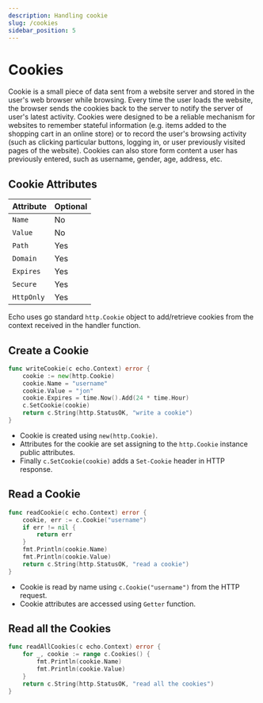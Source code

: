 ```yaml
---
description: Handling cookie
slug: /cookies
sidebar_position: 5
---
```


# Cookies

Cookie is a small piece of data sent from a website server and stored in the user's web
browser while browsing. Every time the user loads the website, the browser
sends the cookies back to the server to notify the server of user's latest activity.
Cookies were designed to be a reliable mechanism for websites to remember stateful
information (e.g. items added to the shopping cart in an online store) or to
record the user's browsing activity (such as clicking particular buttons, logging
in, or user previously visited pages of the website). Cookies can also store form content a user has previously entered, such as username, gender, age, address, etc.

## Cookie Attributes

Attribute | Optional
:--- | :---
`Name` | No
`Value` | No
`Path` | Yes
`Domain` | Yes
`Expires` | Yes
`Secure` | Yes
`HttpOnly` | Yes

Echo uses go standard `http.Cookie` object to add/retrieve cookies from the context received in the handler function.

## Create a Cookie

```go
func writeCookie(c echo.Context) error {
	cookie := new(http.Cookie)
	cookie.Name = "username"
	cookie.Value = "jon"
	cookie.Expires = time.Now().Add(24 * time.Hour)
	c.SetCookie(cookie)
	return c.String(http.StatusOK, "write a cookie")
}
```

- Cookie is created using `new(http.Cookie)`.
- Attributes for the cookie are set assigning to the `http.Cookie` instance public attributes.  
- Finally `c.SetCookie(cookie)` adds a `Set-Cookie` header in HTTP response.

## Read a Cookie

```go
func readCookie(c echo.Context) error {
	cookie, err := c.Cookie("username")
	if err != nil {
		return err
	}
	fmt.Println(cookie.Name)
	fmt.Println(cookie.Value)
	return c.String(http.StatusOK, "read a cookie")
}
```

- Cookie is read by name using `c.Cookie("username")` from the HTTP request.
- Cookie attributes are accessed using `Getter` function.

## Read all the Cookies

```go
func readAllCookies(c echo.Context) error {
	for _, cookie := range c.Cookies() {
		fmt.Println(cookie.Name)
		fmt.Println(cookie.Value)
	}
	return c.String(http.StatusOK, "read all the cookies")
}
```